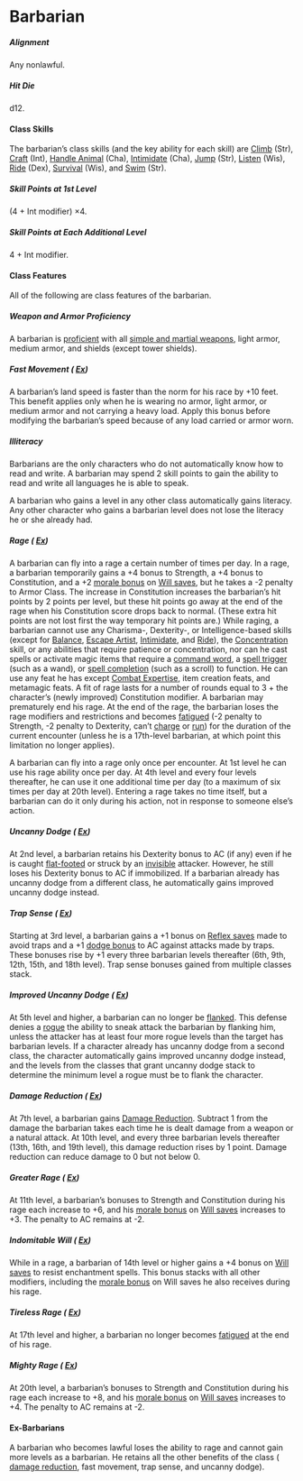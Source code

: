 # Barbarian

##### Alignment

Any nonlawful.

##### Hit Die

d12.

#### Class Skills

The barbarian’s class skills (and the key ability for each skill) are [Climb](/srd/skills/climb.htm) (Str), [Craft](/srd/skills/craft.htm) (Int), [Handle Animal](/srd/skills/handleAnimal.htm) (Cha), [Intimidate](/srd/skills/intimidate.htm) (Cha), [Jump](/srd/skills/jump.htm) (Str), [Listen](/srd/skills/listen.htm) (Wis), [Ride](/srd/skills/ride.htm) (Dex), [Survival](/srd/skills/survival.htm) (Wis), and [Swim](/srd/skills/swim.htm) (Str).

##### Skill Points at 1st Level

(4 + Int modifier) ×4.

##### Skill Points at Each Additional Level

4 + Int modifier.

#### Class Features

All of the following are class features of the barbarian.

##### Weapon and Armor Proficiency

A barbarian is [proficient](/srd/combat/combatModifiers.htm#weaponArmorAndShieldProficiency) with all [simple and martial weapons](/srd/equipment/weapons.htm#simpleMartialandExoticWeapons), light armor, medium armor, and shields (except tower shields).

##### Fast Movement ( [Ex](/srd/specialAbilities.htm#extraordinaryAbilities))

A barbarian’s land speed is faster than the norm for his race by +10 feet. This benefit applies only when he is wearing no armor, light armor, or medium armor and not carrying a heavy load. Apply this bonus before modifying the barbarian’s speed because of any load carried or armor worn.

##### Illiteracy

Barbarians are the only characters who do not automatically know how to read and write. A barbarian may spend 2 skill points to gain the ability to read and write all languages he is able to speak.

A barbarian who gains a level in any other class automatically gains literacy. Any other character who gains a barbarian level does not lose the literacy he or she already had.

##### Rage ( [Ex](/srd/specialAbilities.htm#extraordinaryAbilities))

A barbarian can fly into a rage a certain number of times per day. In a rage, a barbarian temporarily gains a +4 bonus to Strength, a +4 bonus to Constitution, and a +2 [morale bonus](/srd/theBasics.htm#moraleModifier) on [Will saves](/srd/combat/combatStatistics.htm#will), but he takes a -2 penalty to Armor Class. The increase in Constitution increases the barbarian’s hit points by 2 points per level, but these hit points go away at the end of the rage when his Constitution score drops back to normal. (These extra hit points are not lost first the way temporary hit points are.) While raging, a barbarian cannot use any Charisma-, Dexterity-, or Intelligence-based skills (except for [Balance](/srd/skills/balance.htm), [Escape Artist](/srd/skills/escapeArtist.htm), [Intimidate](/srd/skills/intimidate.htm), and [Ride](/srd/skills/ride.htm)), the [Concentration](/srd/skills/concentration.htm) skill, or any abilities that require patience or concentration, nor can he cast spells or activate magic items that require a [command word](/srd/magicItems/magicItemBasics.htm#commandWord), a [spell trigger](/srd/magicItems/magicItemBasics.htm#spellTrigger) (such as a wand), or [spell completion](/srd/magicItems/magicItemBasics.htm#spellCompletion) (such as a scroll) to function. He can use any feat he has except [Combat Expertise](/srd/feats.htm#combatExpertise), item creation feats, and metamagic feats. A fit of rage lasts for a number of rounds equal to 3 + the character’s (newly improved) Constitution modifier. A barbarian may prematurely end his rage. At the end of the rage, the barbarian loses the rage modifiers and restrictions and becomes [fatigued](/srd/conditionSummary.htm#fatigued) (-2 penalty to Strength, -2 penalty to Dexterity, can’t [charge](/srd/combat/specialAttacks.htm#charge) or [run](/srd/combat/actionsInCombat.htm#run)) for the duration of the current encounter (unless he is a 17th-level barbarian, at which point this limitation no longer applies).

A barbarian can fly into a rage only once per encounter. At 1st level he can use his rage ability once per day. At 4th level and every four levels thereafter, he can use it one additional time per day (to a maximum of six times per day at 20th level). Entering a rage takes no time itself, but a barbarian can do it only during his action, not in response to someone else’s action.

##### Uncanny Dodge ( [Ex](/srd/specialAbilities.htm#extraordinaryAbilities))

At 2nd level, a barbarian retains his Dexterity bonus to AC (if any) even if he is caught [flat-footed](/srd/conditionSummary.htm#flatFooted) or struck by an [invisible](/srd/conditionSummary.htm#invisible) attacker. However, he still loses his Dexterity bonus to AC if immobilized. If a barbarian already has uncanny dodge from a different class, he automatically gains improved uncanny dodge instead.

##### Trap Sense ( [Ex](/srd/specialAbilities.htm#extraordinaryAbilities))

Starting at 3rd level, a barbarian gains a +1 bonus on [Reflex saves](/srd/combat/combatStatistics.htm#reflex) made to avoid traps and a +1 [dodge bonus](/srd/theBasics.htm#dodgeBonus) to AC against attacks made by traps. These bonuses rise by +1 every three barbarian levels thereafter (6th, 9th, 12th, 15th, and 18th level). Trap sense bonuses gained from multiple classes stack.

##### Improved Uncanny Dodge ( [Ex](/srd/specialAbilities.htm#extraordinaryAbilities))

At 5th level and higher, a barbarian can no longer be [flanked](/srd/combat/combatModifiers.htm#flanking). This defense denies a [rogue](/srd/classes/rogue.htm) the ability to sneak attack the barbarian by flanking him, unless the attacker has at least four more rogue levels than the target has barbarian levels. If a character already has uncanny dodge from a second class, the character automatically gains improved uncanny dodge instead, and the levels from the classes that grant uncanny dodge stack to determine the minimum level a rogue must be to flank the character.

##### Damage Reduction ( [Ex](/srd/specialAbilities.htm#extraordinaryAbilities))

At 7th level, a barbarian gains [Damage Reduction](/srd/specialAbilities.htm#damageReduction). Subtract 1 from the damage the barbarian takes each time he is dealt damage from a weapon or a natural attack. At 10th level, and every three barbarian levels thereafter (13th, 16th, and 19th level), this damage reduction rises by 1 point. Damage reduction can reduce damage to 0 but not below 0.

##### Greater Rage ( [Ex](/srd/specialAbilities.htm#extraordinaryAbilities))

At 11th level, a barbarian’s bonuses to Strength and Constitution during his rage each increase to +6, and his [morale bonus](/srd/theBasics.htm#moraleModifier) on [Will saves](/srd/combat/combatStatistics.htm#will) increases to +3. The penalty to AC remains at -2.

##### Indomitable Will ( [Ex](/srd/specialAbilities.htm#extraordinaryAbilities))

While in a rage, a barbarian of 14th level or higher gains a +4 bonus on [Will saves](/srd/combat/combatStatistics.htm#will) to resist enchantment spells. This bonus stacks with all other modifiers, including the [morale bonus](/srd/theBasics.htm#moraleModifier) on Will saves he also receives during his rage.

##### Tireless Rage ( [Ex](/srd/specialAbilities.htm#extraordinaryAbilities))

At 17th level and higher, a barbarian no longer becomes [fatigued](/srd/conditionSummary.htm#fatigued) at the end of his rage.

##### Mighty Rage ( [Ex](/srd/specialAbilities.htm#extraordinaryAbilities))

At 20th level, a barbarian’s bonuses to Strength and Constitution during his rage each increase to +8, and his [morale bonus](/srd/theBasics.htm#moraleModifier) on [Will saves](/srd/combat/combatStatistics.htm#will) increases to +4. The penalty to AC remains at -2.

#### Ex-Barbarians

A barbarian who becomes lawful loses the ability to rage and cannot gain more levels as a barbarian. He retains all the other benefits of the class ( [damage reduction](/srd/specialAbilities.htm#damageReduction), fast movement, trap sense, and uncanny dodge).
